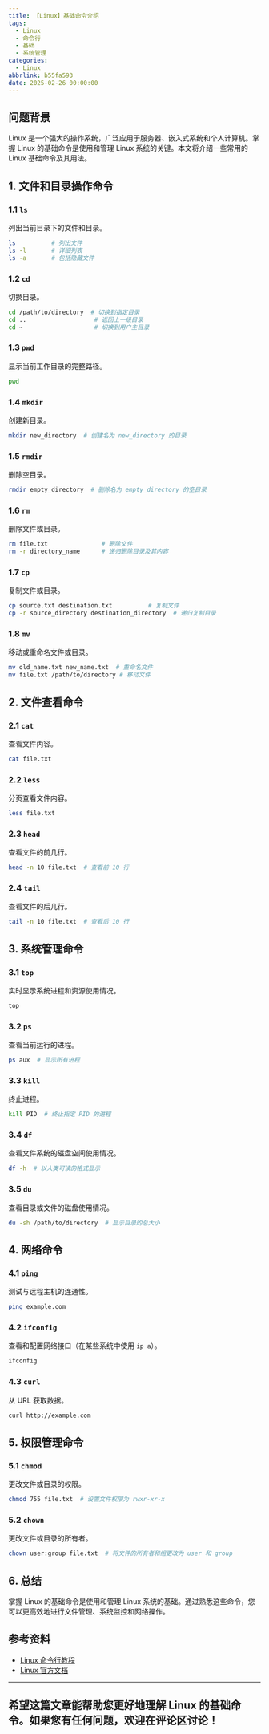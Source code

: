 ```yaml
---
title: 【Linux】基础命令介绍
tags:
  - Linux
  - 命令行
  - 基础
  - 系统管理
categories:
  - Linux
abbrlink: b55fa593
date: 2025-02-26 00:00:00
---
```


## 问题背景

Linux 是一个强大的操作系统，广泛应用于服务器、嵌入式系统和个人计算机。掌握 Linux 的基础命令是使用和管理 Linux 系统的关键。本文将介绍一些常用的 Linux 基础命令及其用法。

## 1. 文件和目录操作命令

### 1.1 `ls`

列出当前目录下的文件和目录。

```bash
ls          # 列出文件
ls -l       # 详细列表
ls -a       # 包括隐藏文件
```

### 1.2 `cd`

切换目录。

```bash
cd /path/to/directory  # 切换到指定目录
cd ..                   # 返回上一级目录
cd ~                    # 切换到用户主目录
```

### 1.3 `pwd`

显示当前工作目录的完整路径。

```bash
pwd
```

### 1.4 `mkdir`

创建新目录。

```bash
mkdir new_directory  # 创建名为 new_directory 的目录
```

### 1.5 `rmdir`

删除空目录。

```bash
rmdir empty_directory  # 删除名为 empty_directory 的空目录
```

### 1.6 `rm`

删除文件或目录。

```bash
rm file.txt               # 删除文件
rm -r directory_name      # 递归删除目录及其内容
```

### 1.7 `cp`

复制文件或目录。

```bash
cp source.txt destination.txt          # 复制文件
cp -r source_directory destination_directory  # 递归复制目录
```

### 1.8 `mv`

移动或重命名文件或目录。

```bash
mv old_name.txt new_name.txt  # 重命名文件
mv file.txt /path/to/directory # 移动文件
```

## 2. 文件查看命令

### 2.1 `cat`

查看文件内容。

```bash
cat file.txt
```

### 2.2 `less`

分页查看文件内容。

```bash
less file.txt
```

### 2.3 `head`

查看文件的前几行。

```bash
head -n 10 file.txt  # 查看前 10 行
```

### 2.4 `tail`

查看文件的后几行。

```bash
tail -n 10 file.txt  # 查看后 10 行
```

## 3. 系统管理命令

### 3.1 `top`

实时显示系统进程和资源使用情况。

```bash
top
```

### 3.2 `ps`

查看当前运行的进程。

```bash
ps aux  # 显示所有进程
```

### 3.3 `kill`

终止进程。

```bash
kill PID  # 终止指定 PID 的进程
```

### 3.4 `df`

查看文件系统的磁盘空间使用情况。

```bash
df -h  # 以人类可读的格式显示
```

### 3.5 `du`

查看目录或文件的磁盘使用情况。

```bash
du -sh /path/to/directory  # 显示目录的总大小
```

## 4. 网络命令

### 4.1 `ping`

测试与远程主机的连通性。

```bash
ping example.com
```

### 4.2 `ifconfig`

查看和配置网络接口（在某些系统中使用 `ip a`）。

```bash
ifconfig
```

### 4.3 `curl`

从 URL 获取数据。

```bash
curl http://example.com
```

## 5. 权限管理命令

### 5.1 `chmod`

更改文件或目录的权限。

```bash
chmod 755 file.txt  # 设置文件权限为 rwxr-xr-x
```

### 5.2 `chown`

更改文件或目录的所有者。

```bash
chown user:group file.txt  # 将文件的所有者和组更改为 user 和 group
```

## 6. 总结

掌握 Linux 的基础命令是使用和管理 Linux 系统的基础。通过熟悉这些命令，您可以更高效地进行文件管理、系统监控和网络操作。

## 参考资料

- [Linux 命令行教程](https://linuxcommand.org/)
- [Linux 官方文档](https://www.kernel.org/doc/html/latest/)

---

希望这篇文章能帮助您更好地理解 Linux 的基础命令。如果您有任何问题，欢迎在评论区讨论！
--- 